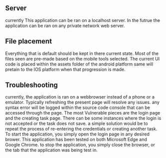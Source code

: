 ## **Server**
currently This application can be ran on a localhost server. In the futrue the application 
can be ran on any private network web server.
## **File placement**
Everything that is default should be kept in there current state. Most of the files
seen are pre-made based on the mobile tools selected. The current UI code is placed within the assets folder of the android platform
same will pretain to the IOS platform when that progression is made.
## **Troubleshooting**
currently, the application is ran on a webbrowser instead of a phone or a emulator.
Typically refreshing the present page will resolve any issues.
any syntax error will be logged within the source code console that can be accessed through the page. 
The most Vulnerable pieces are the login page and the creating task page. 
There can be some instances where the login is not accepted or the task does not save. a simple solution would be to repeat the process of re-entering the credentials or creating another task.
To start the application, you simply open the login page in any desired brower. This application has been tested on both Microsoft Edge and Google Chrome.
to stop the application, you simply close the browser, or the tab that the application was being test in. 
